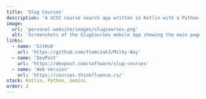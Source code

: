 ```yaml
---
title: 'Slug Courses'
description: 'A UCSC course search app written in Kotlin with a Python backend, and an integrated LLM to search for and ask for class recommendations in natural language. Won "Best Slug Hack" at CruzHacks 2024.'
image:
  url: 'personal-website/images/slugcourses.png'
  alt: 'Screenshots of the SlugCourses mobile app showing the main page, the search page, and the course info page'
links:
  - name: 'GitHub'
    url: 'https://github.com/ttomczak3/Milky-Way'
  - name: 'DevPost'
    url: 'https://devpost.com/software/slug-courses'
  - name: 'Web Version'
    url: 'https://courses.thinkfluence.rs/'
stack: Kotlin, Python, Gemini
order: 2
---
```

